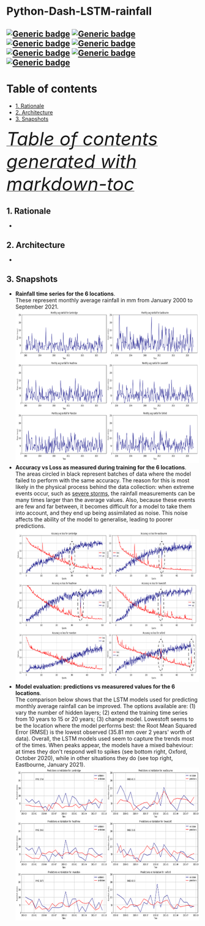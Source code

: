# Python-Dash-LSTM-rainfall

[![Generic badge](https://img.shields.io/badge/language-python%203.6.10-navy.svg)](https://shields.io/)
[![Generic badge](https://img.shields.io/badge/IDE-VS%20Code%201.61.2-blue.svg)](https://shields.io/)
[![Generic badge](https://img.shields.io/badge/ML%20package-tensorflow.keras%202.2-orange.svg)](https://shields.io/)
[![Generic badge](https://img.shields.io/badge/ML%20model-LSTM-purple.svg)](https://shields.io/)
[![Generic badge](https://img.shields.io/badge/interactive-dash-green.svg)](https://shields.io/)
[![Generic badge](https://img.shields.io/badge/data%20type-monthly%20average%20rainfall-yellow.svg)](https://shields.io/)
[![Generic badge](https://img.shields.io/badge/data%20source-UK%20MetOffice-red.svg)](https://shields.io/)
-
# Table of contents
- [1. Rationale](#1-rationale)
- [2. Architecture](#2-architecture)
- [3. Snapshots](#3-snapshots)

<i><a href='http://ecotrust-canada.github.io/markdown-toc/'><font size="10">Table of contents generated with markdown-toc</font></a></i>

## 1. Rationale


-

## 2. Architecture


-

## 3. Snapshots
- **Rainfall time series for the 6 locations**. </br> 
These represent monthly average rainfall in mm from January 2000 to September 2021.
<img src="images/Rainfall_time_series.png" width="700" height="400"/></br>
- **Accuracy vs Loss as measured during training for the 6 locations**.</br>
The areas circled in black represent batches of data where the model failed to perform with the same accuracy. The reason for this is most likely in the physical process behind the data collection: when extreme events occur, such as [severe storms](https://en.wikipedia.org/wiki/Extreme_weather), the rainfall measurements can be many times larger than the average values. Also, because these events are few and far between, it becomes difficult for a model to take them into account, and they end up being assimilated as noise. This noise affects the ability of the model to generalise, leading to poorer predictions.</br>
<img src="images/Accuracy_vs_Losses.png" width="700" height="400"/></br>
- **Model evaluation: predictions vs measurered values for the 6 locations**.</br>
The comparison below shows that the LSTM models used for predicting monthly average rainfall can be improved. The options available are: (1) vary the number of hidden layers; (2) extend the training time series from 10 years to 15 or 20 years; (3) change model. Lowestoft seems to be the location where the model performs best: the Root Mean Squared Error (RMSE) is the lowest observed (35.81 mm over 2 years' worth of data). Overall, the LSTM models used seem to capture the trends most of the times. When peaks appear, the models have a mixed baheviour: at times they don't respond well to spikes (see bottom right, Oxford, October 2020), while in other situations they do (see top right, Eastbourne, January 2021).</br>
<img src="images/Evaluation.png" width="700" height="400"/></br>
